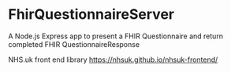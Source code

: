 # FhirQuestionnaireServer
A Node.js Express app to present a FHIR Questionnaire and return completed FHIR QuestionnaireResponse

NHS.uk front end library https://nhsuk.github.io/nhsuk-frontend/
